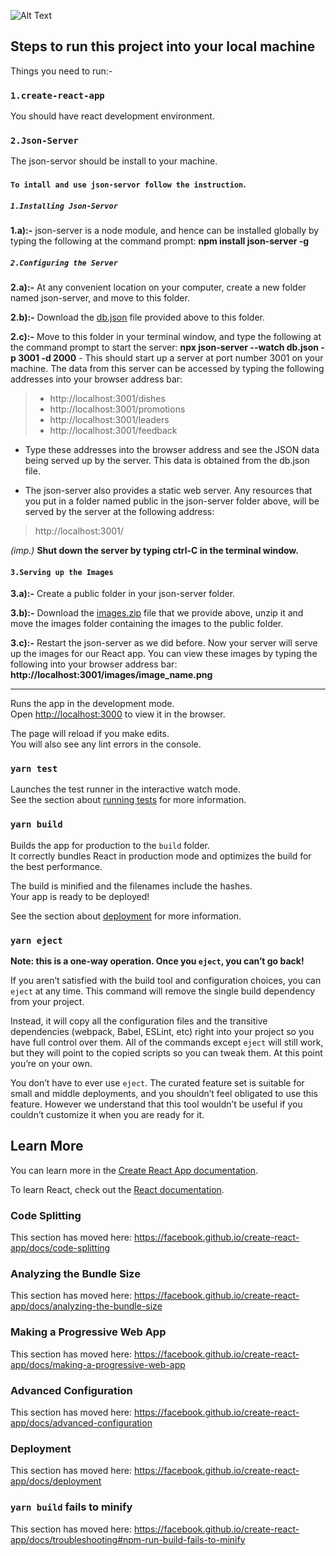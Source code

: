 ![Alt Text](https://im3.ezgif.com/tmp/ezgif-3-97786fb6ec4e.gif)
## Steps to run this project into your local machine

Things you need to run:- 

### `1.create-react-app`

You should have react development environment.

### `2.Json-Server`

The json-servor should be install to your machine.

#### `To intall and use json-servor follow the instruction`.

##### ``1.Installing Json-Servor``

**1.a):-** json-server is a node module, and hence can be installed globally by typing the following at the command prompt:
        **npm install json-server -g**


##### ``2.Configuring the Server``

**2.a):-** At any convenient location on your computer, create a new folder named json-server, and move to this folder.

**2.b):-** Download the [db.json](https://d3c33hcgiwev3.cloudfront.net/mNhQRT-6EeieJwrYiMRpMg_99c854b03fba11e8bac2b7a30cba3e24_db.json?Expires=1604534400&Signature=RJ4mSC00Tk74EWR-Kx7VL8d7C9J4CnEZEhSF8aJ~q-21Z6KvzZJq8x-ibmNuvOujmTw9sSFXf3d-Nlitxuu-jpx4Ug8DQAPmn0IFxasvUoYtRYjbaLBScPB2Pw0XX7BgFJeGrATtt4GP5peOmaHaSlh~XkqVia9CQEL8dZp3cpo_&Key-Pair-Id=APKAJLTNE6QMUY6HBC5A) file provided above to this folder.

**2.c):-** Move to this folder in your terminal window, and type the following at the command prompt to start the server:
          **npx json-server --watch db.json -p 3001 -d 2000**
         - This should start up a server at port number 3001 on your machine. The data from this server can be accessed by typing the following addresses into your browser address bar:
> - http://localhost:3001/dishes
> - http://localhost:3001/promotions
> - http://localhost:3001/leaders
> - http://localhost:3001/feedback
  
  - Type these addresses into the browser address and see the JSON data being served up by the server. This data is obtained from the db.json file.
  
  - The json-server also provides a static web server. Any resources that you put in a folder named public in the json-server folder above, will be served by the server at the following address:
  > http://localhost:3001/
  
  *(imp.)* **Shut down the server by typing ctrl-C in the terminal window.**


#### ``3.Serving up the Images``

**3.a):-** Create a public folder in your json-server folder.

**3.b):-** Download the [images.zip](https://d3c33hcgiwev3.cloudfront.net/dkYXuzfFEei9LwoRWz3xkg_77143c6037c511e8b2a51d62a734b875_images.zip?Expires=1604534400&Signature=YCUjllIoXR0cAaEJ8a8FfLp34sbvxMRK-RNvSHm0G9FeFZe-oYglxaYnK5c49UxeUnaDnrUdSQ23x5~WJaHek46DEBIReadrWkfpxTgujuRZ6z3hjMa2B6kspFCwx5mli9xyyRMkCeMuD2FTP~hZhvMqFl-n747lv66vZY81xQw_&Key-Pair-Id=APKAJLTNE6QMUY6HBC5A) file that we provide above, unzip it and move the images folder containing the images to the public folder.

**3.c):-** Restart the json-server as we did before. Now your server will serve up the images for our React app. You can view these images by typing the following into your browser address bar:
        **http://localhost:3001/images/image_name.png**
  
--------------------------------------------------------------------------------------------------------------------------------------------------------------------------------

Runs the app in the development mode.<br />
Open [http://localhost:3000](http://localhost:3000) to view it in the browser.

The page will reload if you make edits.<br />
You will also see any lint errors in the console.

### `yarn test`

Launches the test runner in the interactive watch mode.<br />
See the section about [running tests](https://facebook.github.io/create-react-app/docs/running-tests) for more information.

### `yarn build`

Builds the app for production to the `build` folder.<br />
It correctly bundles React in production mode and optimizes the build for the best performance.

The build is minified and the filenames include the hashes.<br />
Your app is ready to be deployed!

See the section about [deployment](https://facebook.github.io/create-react-app/docs/deployment) for more information.

### `yarn eject`

**Note: this is a one-way operation. Once you `eject`, you can’t go back!**

If you aren’t satisfied with the build tool and configuration choices, you can `eject` at any time. This command will remove the single build dependency from your project.

Instead, it will copy all the configuration files and the transitive dependencies (webpack, Babel, ESLint, etc) right into your project so you have full control over them. All of the commands except `eject` will still work, but they will point to the copied scripts so you can tweak them. At this point you’re on your own.

You don’t have to ever use `eject`. The curated feature set is suitable for small and middle deployments, and you shouldn’t feel obligated to use this feature. However we understand that this tool wouldn’t be useful if you couldn’t customize it when you are ready for it.

## Learn More

You can learn more in the [Create React App documentation](https://facebook.github.io/create-react-app/docs/getting-started).

To learn React, check out the [React documentation](https://reactjs.org/).

### Code Splitting

This section has moved here: https://facebook.github.io/create-react-app/docs/code-splitting

### Analyzing the Bundle Size

This section has moved here: https://facebook.github.io/create-react-app/docs/analyzing-the-bundle-size

### Making a Progressive Web App

This section has moved here: https://facebook.github.io/create-react-app/docs/making-a-progressive-web-app

### Advanced Configuration

This section has moved here: https://facebook.github.io/create-react-app/docs/advanced-configuration

### Deployment

This section has moved here: https://facebook.github.io/create-react-app/docs/deployment

### `yarn build` fails to minify

This section has moved here: https://facebook.github.io/create-react-app/docs/troubleshooting#npm-run-build-fails-to-minify
